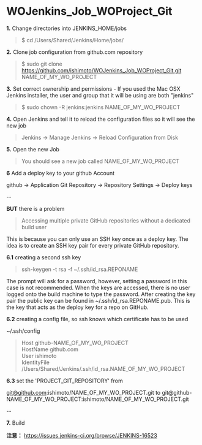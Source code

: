 WOJenkins\_Job\_WOProject\_Git
================================

**1.** Change directories into JENKINS\_HOME/jobs

>$ cd /Users/Shared/Jenkins/Home/jobs/

**2.** Clone job configuration from github.com repository

>$ sudo git clone https://github.com/ishimoto/WOJenkins_Job_WOProject_Git.git NAME\_OF\_MY\_WO\_PROJECT

**3.** Set correct ownership and permissions - If you used the Mac OSX Jenkins installer, the user and group that it will be using are both "jenkins"
 
>$ sudo chown -R jenkins:jenkins NAME\_OF\_MY\_WO\_PROJECT

**4.** Open Jenkins and tell it to reload the configuration files so it will see the new job

>Jenkins -> Manage Jenkins -> Reload Configuration from Disk

**5.** Open the new Job

>You should see a new job called NAME\_OF\_MY\_WO\_PROJECT

**6** Add a deploy key to your github Account

github -> Application Git Repository -> Repository Settings -> Deploy keys

--

**BUT** there is a problem

>Accessing multiple private GitHub repositories without a dedicated build user


This is because you can only use an SSH key once as a deploy key. The idea is to create an SSH key pair for every private GitHub repository. 

**6.1** creating a second ssh key
> ssh-keygen -t rsa -f ~/.ssh/id_rsa.REPONAME

The prompt will ask for a password, however, setting a password in this case is not recommended. When the keys are accessed, there is no user logged onto the build machine to type the password. After creating the key pair the public key can be found in ~/.ssh/id_rsa.REPONAME.pub. This is the key that acts as the deploy key for a repo on GitHub.

**6.2** creating a config file, so ssh knows which certificate has to be used

~/.ssh/config

>Host github-NAME\_OF\_MY\_WO\_PROJECT<br />
>HostName github.com<br />
>User ishimoto<br />
>IdentityFile /Users/Shared/Jenkins/.ssh/id\_rsa.NAME\_OF\_MY\_WO\_PROJECT<br />

**6.3** set the 'PROJECT\_GIT\_REPOSITORY' from

git@github.com:ishimoto/NAME\_OF\_MY\_WO\_PROJECT.git to git@github-NAME\_OF\_MY\_WO\_PROJECT:ishimoto/NAME\_OF\_MY\_WO\_PROJECT.git

--

**7.** Build

**注意：** https://issues.jenkins-ci.org/browse/JENKINS-16523

